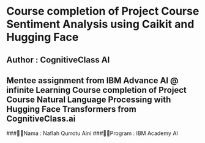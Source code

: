 # Course completion of Project Course Sentiment Analysis using Caikit and Hugging Face
## Author : CognitiveClass AI

Mentee assignment from IBM Advance AI @ infinite Learning 
Course completion of Project Course Natural Language Processing with Hugging Face Transformers from CognitiveClass.ai
---

###💐💫Nama : Naflah Qurrotu Aini
###💐💫Program : IBM Academy AI
